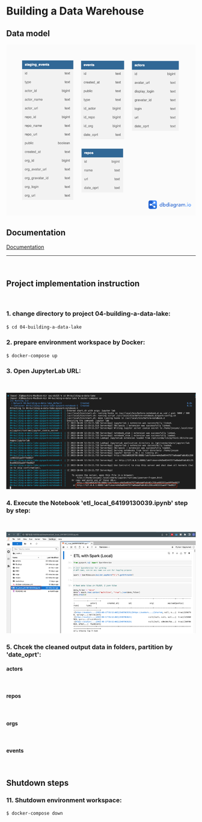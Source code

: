 # Building a Data Warehouse

## Data model
![DataModel](Doc/04-datalake.png)
<br>

## Documentation
[Documentation](https://github.com/chin-lertvipada/swu-ds525/blob/f488152fb40274e07f5a9baf0ebedd523fbaa8ec/03-building-a-data-warehouse/Doc/Week%203%20-%20Building%20dwh%20-%20Summary.pdf)
<br>
__________
<br>

## Project implementation instruction
<br>


### 1. change directory to project 04-building-a-data-lake:
```sh
$ cd 04-building-a-data-lake
```

### 2. prepare environment workspace by Docker:
```sh
$ docker-compose up
```

### 3. Open JupyterLab URL:
<br>

![JupyterLab](Doc/JupyterLab_URL.png)
<br>

### 4. Execute the Notebook 'etl_local_64199130039.ipynb' step by step: 
<br>

![Notebook](Doc/NoteBook.png)
<br>

### 5. Chcek the cleaned output data in folders, partition by 'date_oprt':
#### actors
<br>

#### repos
<br>

#### orgs
<br>

#### events
<br>


## Shutdown steps

### 11. Shutdown environment workspace:
```sh
$ docker-compose down
```
